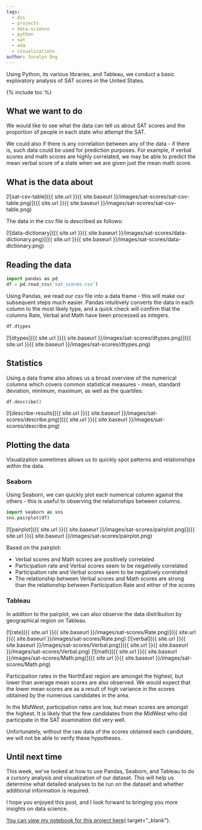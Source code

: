 ```yaml
---
tags:
  - dsi
  - projects
  - data-science
  - python
  - sat
  - eda
  - visualizations
author: Jocelyn Ong
---
```

Using Python, its various libraries, and Tableau, we conduct a basic exploratory analysis of SAT scores in the United States.

{% include toc %}

## What we want to do
We would like to see what the data can tell us about SAT scores and the proportion of people in each state who attempt the SAT.

We could also if there is any correlation between any of the data - if there is, such data could be used for prediction purposes. For example, if verbal scores and math scores are highly correlated, we may be able to predict the mean verbal score of a state when we are given just the mean math score.

## What is the data about
[![sat-csv-table]({{ site.url }}{{ site.baseurl }}/images/sat-scores/sat-csv-table.png)]({{ site.url }}{{ site.baseurl }}/images/sat-scores/sat-csv-table.png)

The data in the csv file is described as follows:

[![data-dictionary]({{ site.url }}{{ site.baseurl }}/images/sat-scores/data-dictionary.png)]({{ site.url }}{{ site.baseurl }}/images/sat-scores/data-dictionary.png)

## Reading the data
```python
import pandas as pd
df = pd.read_csv('sat_scores.csv')
```

Using Pandas, we read our csv file into a data frame - this will make our subsequent steps much easier. Pandas intuitively converts the data in each column to the most likely type, and a quick check will confirm that the columns Rate, Verbal and Math have been processed as integers.

```python
df.dtypes
```
[![dtypes]({{ site.url }}{{ site.baseurl }}/images/sat-scores/dtypes.png)]({{ site.url }}{{ site.baseurl }}/images/sat-scores/dtypes.png)

## Statistics
Using a data frame also allows us a broad overview of the numerical columns which covers common statistical measures - mean, standard deviation, minimum, maximum, as well as the quartiles:

```python
df.describe()
```

[![describe-results]({{ site.url }}{{ site.baseurl }}/images/sat-scores/describe.png)]({{ site.url }}{{ site.baseurl }}/images/sat-scores/describe.png)

## Plotting the data
Visualization sometimes allows us to quickly spot patterns and relationships within the data.

### Seaborn
Using Seaborn, we can quickly plot each numerical column against the others - this is useful to observing the relationships between columns.

```python
import seaborn as sns
sns.pairplot(df)
```

[![pairplot]({{ site.url }}{{ site.baseurl }}/images/sat-scores/pairplot.png)]({{ site.url }}{{ site.baseurl }}/images/sat-scores/pairplot.png)

Based on the pairplot:  
<ul>
	<li>Verbal scores and Math scores are positively correlated</li>
	<li>Participation rate and Verbal scores seem to be negatively correlated</li>
	<li>Participation rate and Verbal scores seem to be negatively correlated</li>
	<li>The relationship between Verbal scores and Math scores are strong than the relationship between Participation Rate and either of the scores</li>
</ul>

### Tableau
In addition to the pairplot, we can also observe the data distribution by geographical region on Tableau.

[![rate]({{ site.url }}{{ site.baseurl }}/images/sat-scores/Rate.png)]({{ site.url }}{{ site.baseurl }}/images/sat-scores/Rate.png)
[![verbal]({{ site.url }}{{ site.baseurl }}/images/sat-scores/Verbal.png)]({{ site.url }}{{ site.baseurl }}/images/sat-scores/Verbal.png)
[![math]({{ site.url }}{{ site.baseurl }}/images/sat-scores/Math.png)]({{ site.url }}{{ site.baseurl }}/images/sat-scores/Math.png)

Participation rates in the NorthEast region are amongst the highest, but lower than average mean scores are also observed. We would expect that the lower mean scores are as a result of high variance in the scores obtained by the numerous candidates in the area.

In the MidWest, participation rates are low, but mean scores are amongst the highest. It is likely that the few candidates from the MidWest who did participate in the SAT examination did very well.

Unfortunately, without the raw data of the scores obtained each candidate, we will not be able to verify these hypotheses.

## Until next time
This week, we've looked at how to use Pandas, Seaborn, and Tableau to do a cursory analysis and visualization of our dataset. This will help us determine what detailed analyses to be run on the dataset and whether additional information is required.

I hope you enjoyed this post, and I look forward to bringing you more insights on data science.

[You can view my notebook for this project here](https://github.com/jocelyn-ong/data-science-projects/blob/master/ga-dsi-weekly-projects/project-1-sat.ipynb){:target="_blank"}.
